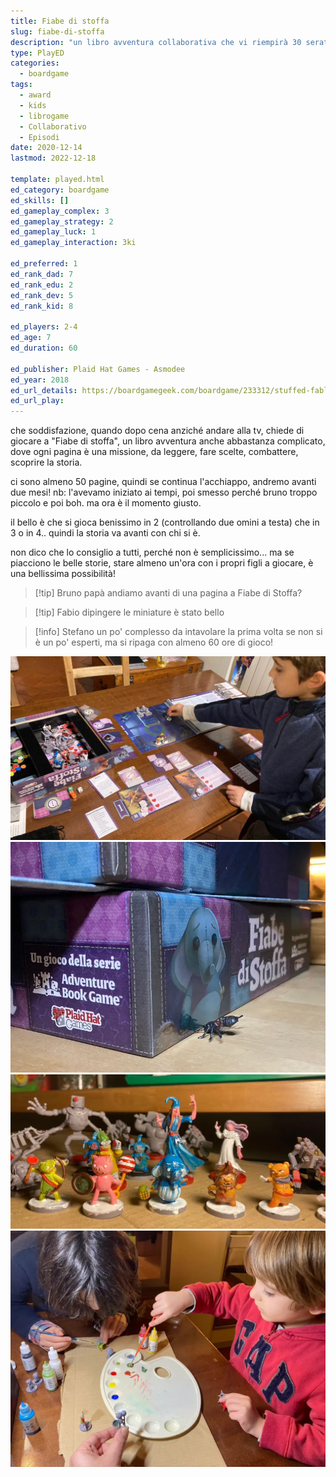 ```yaml
---
title: Fiabe di stoffa
slug: fiabe-di-stoffa
description: "un libro avventura collaborativa che vi riempirà 30 serate in un mondo tipo Toy Story"
type: PlayED
categories:
  - boardgame
tags:
  - award
  - kids
  - librogame
  - Collaborativo
  - Episodi
date: 2020-12-14
lastmod: 2022-12-18

template: played.html
ed_category: boardgame
ed_skills: []
ed_gameplay_complex: 3
ed_gameplay_strategy: 2
ed_gameplay_luck: 1
ed_gameplay_interaction: 3ki

ed_preferred: 1
ed_rank_dad: 7
ed_rank_edu: 2
ed_rank_dev: 5
ed_rank_kid: 8

ed_players: 2-4
ed_age: 7
ed_duration: 60

ed_publisher: Plaid Hat Games - Asmodee
ed_year: 2018
ed_url_details: https://boardgamegeek.com/boardgame/233312/stuffed-fables
ed_url_play: 
---
```


che soddisfazione, quando dopo cena anziché andare alla tv, chiede di giocare a "Fiabe di stoffa", un libro avventura anche abbastanza complicato, dove ogni pagina è una missione, da leggere, fare scelte, combattere, scoprire la storia.

ci sono almeno 50 pagine, quindi se continua l'acchiappo, andremo avanti due mesi!
nb: l'avevamo iniziato ai tempi, poi smesso perché bruno troppo piccolo e poi boh. ma ora è il momento giusto.

il bello è che si gioca benissimo in 2 (controllando due omini a testa) che in 3 o in 4.. quindi la storia va avanti con chi si è.

non dico che lo consiglio a tutti, perché non è semplicissimo... ma se piacciono le belle storie, stare almeno un'ora con i propri figli a giocare, è una bellissima possibilità!

> [!tip] Bruno
> papà andiamo avanti di una pagina a Fiabe di Stoffa?

> [!tip] Fabio
> dipingere le miniature è stato bello

> [!info] Stefano
> un po' complesso da intavolare la prima volta se non si è un po' esperti, ma si ripaga con almeno 60 ore di gioco!

![](../../assets/img/played/boardgame/fiabe-di-stoffa-3.webp)
![](../../assets/img/played/boardgame/fiabe_di_stoffa.webp)
![](../../assets/img/played/boardgame/fiabe_di_stoffa_miniature.webp)
![](../../assets/img/played/boardgame/fiabe_di_stoffa_pittura.webp)
